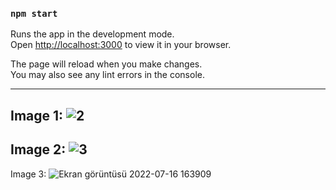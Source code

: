 

### `npm start`

Runs the app in the development mode.\
Open [http://localhost:3000](http://localhost:3000) to view it in your browser.

The page will reload when you make changes.\
You may also see any lint errors in the console.

---------------
 Image 1:
![2](https://user-images.githubusercontent.com/53064323/179357404-c2a6210d-6dcc-4991-84ea-ddea9f84ed1f.png)
--------------------
 Image 2:
![3](https://user-images.githubusercontent.com/53064323/179357411-cd0d61c7-7e74-4b3b-b65f-cf3ed1364c0e.png)
--------------------
 Image 3:
![Ekran görüntüsü 2022-07-16 163909](https://user-images.githubusercontent.com/53064323/179357413-b02b8910-f82a-41ee-8253-cb7a34034ba5.png)
